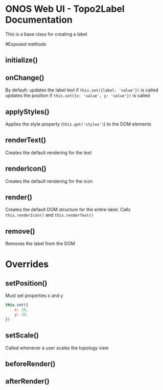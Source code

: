 ONOS Web UI - Topo2Label Documentation
====================================

This is a base class for creating a label

#Exposed methods

## initialize()
## onChange()
By default:
updates the label text if `this.set({label: 'value'})` is called
updates the position if `this.set({x: 'value', y: 'value'})` is called

## applyStyles()
Applies the style property (`this.get('styles')`) to the DOM elements

## renderText()
Creates the default rendering for the text

## renderIcon()
Creates the default rendering for the icon

## render()
Creates the default DOM structure for the entire label.
Calls `this.renderIcon()` and `this.renderText()`

## remove()
Removes the label from the DOM

# Overrides
## setPosition()
Must set properties x and y
```Javascript
this.set({
    x: 10,
    y: 20,
})
```

## setScale()
Called whenever a user scales the topology view

## beforeRender()
## afterRender()